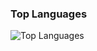 ### Top Languages


![Top Languages](https://github-readme-stats.vercel.app/api/top-langs/?username=MengChunYou)

<!--![Top Languages](https://github-readme-stats.vercel.app/api/top-langs/?username=mengchunyou&hide=jupyter%20notebook)-->
